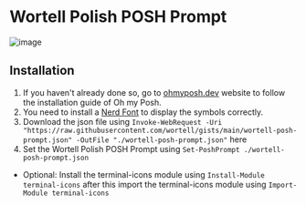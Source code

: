 # Wortell Polish POSH Prompt

![image](https://user-images.githubusercontent.com/9781801/115554228-8687fb80-a2ae-11eb-8998-4d2fd0ab7581.png)


## Installation 

 1. If you haven't already done so, go to [ohmyposh.dev](https://ohmyposh.dev/docs/installation) website to follow the installation guide of Oh my Posh.
 2. You need to install a [Nerd Font](https://www.nerdfonts.com/) to display the symbols correctly.
 3. Download the json file using `Invoke-WebRequest -Uri "https://raw.githubusercontent.com/wortell/gists/main/wortell-posh-prompt.json" -OutFile "./wortell-posh-prompt.json"` here 
 4. Set the Wortell Polish POSH Prompt using `Set-PoshPrompt ./wortell-posh-prompt.json`

* Optional: Install the terminal-icons module using `Install-Module terminal-icons` after this import the terminal-icons module using `Import-Module terminal-icons`
